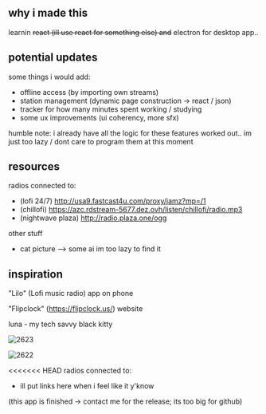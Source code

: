 ## why i made this
learnin ~~react (ill use react for something else) and~~ electron for desktop app.. 

## potential updates
some things i would add:

- offline access (by importing own streams)
- station management (dynamic page construction -> react / json)
- tracker for how many minutes spent working / studying
- some ux improvements (ui coherency, more sfx)

humble note: i already have all the logic for these features worked out.. im just too lazy / dont care to program them at this moment

## resources
radios connected to:

- (lofi 24/7) http://usa9.fastcast4u.com/proxy/jamz?mp=/1
- (chillofi) https://azc.rdstream-5677.dez.ovh/listen/chillofi/radio.mp3
- (nightwave plaza) http://radio.plaza.one/ogg

other stuff

- cat picture --> some ai im too lazy to find it

## inspiration

"Lilo" (Lofi music radio) app on phone

"Flipclock" (https://flipclock.us/) website 

luna - my tech savvy black kitty

![2623](https://github.com/user-attachments/assets/a6758920-79d2-4507-9278-3aebc373504b)

![2622](https://github.com/user-attachments/assets/040d82be-161d-4e30-81da-d184062c9547)

<<<<<<< HEAD
radios connected to:
- ill put links here when i feel like it y'know

(this app is finished -> contact me for the release; its too big for github)

